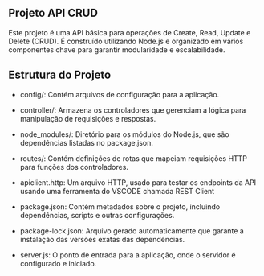 ## Projeto API CRUD

Este projeto é uma API básica para operações de Create, Read, Update e Delete (CRUD). É construído utilizando Node.js e organizado em vários componentes chave para garantir modularidade e escalabilidade.




## Estrutura do Projeto

 - config/: Contém arquivos de configuração para a aplicação.
 - controller/: Armazena os controladores que gerenciam a lógica para manipulação de    requisições e respostas.

 - node_modules/: Diretório para os módulos do Node.js, que são dependências listadas no package.json.

 - routes/: Contém definições de rotas que mapeiam requisições HTTP para funções dos controladores.

 - apiclient.http: Um arquivo HTTP, usado para testar os endpoints da API usando uma ferramenta do VSCODE chamada REST Client

 - package.json: Contém metadados sobre o projeto, incluindo dependências, scripts e outras configurações.

 - package-lock.json: Arquivo gerado automaticamente que garante a instalação das versões exatas das dependências.

 - server.js: O ponto de entrada para a aplicação, onde o servidor é configurado e iniciado.



